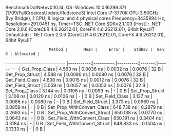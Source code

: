 
BenchmarkDotNet=v0.10.14, OS=Windows 10.0.16299.371 (1709/FallCreatorsUpdate/Redstone3)
Intel Core i7-3770K CPU 3.50GHz (Ivy Bridge), 1 CPU, 8 logical and 4 physical cores
Frequency=3435894 Hz, Resolution=291.0451 ns, Timer=TSC
.NET Core SDK=2.1.103
  [Host]     : .NET Core 2.0.6 (CoreCLR 4.6.26212.01, CoreFX 4.6.26212.01), 64bit RyuJIT
  DefaultJob : .NET Core 2.0.6 (CoreCLR 4.6.26212.01, CoreFX 4.6.26212.01), 64bit RyuJIT


                       Method |       Mean |     Error |    StdDev |  Gen 0 | Allocated |
----------------------------- |-----------:|----------:|----------:|-------:|----------:|
               Get_Prop_Class |   4.563 ns | 0.0036 ns | 0.0032 ns | 0.0076 |      32 B |
              Get_Prop_Struct |   4.588 ns | 0.0090 ns | 0.0080 ns | 0.0076 |      32 B |
              Get_Field_Class |   4.600 ns | 0.0015 ns | 0.0012 ns | 0.0076 |      32 B |
             Get_Field_Struct |   5.059 ns | 0.0057 ns | 0.0053 ns | 0.0076 |      32 B |
               Set_Prop_Class |   3.144 ns | 0.0106 ns | 0.0099 ns |      - |       0 B |
              Set_Prop_Struct |   3.108 ns | 0.0120 ns | 0.0106 ns |      - |       0 B |
              Set_Field_Class |   3.137 ns | 0.0086 ns | 0.0080 ns |      - |       0 B |
             Set_Field_Struct |   3.373 ns | 0.0969 ns | 0.0859 ns |      - |       0 B |
   Set_Prop_WithConvert_Class | 648.738 ns | 0.2879 ns | 0.2693 ns |      - |       0 B |
  Set_Prop_WithConvert_Struct | 650.138 ns | 0.0770 ns | 0.0643 ns |      - |       0 B |
  Set_Field_WithConvert_Class | 650.191 ns | 0.3404 ns | 0.3184 ns |      - |       0 B |
 Set_Field_WithConvert_Struct | 648.833 ns | 0.1504 ns | 0.1333 ns |      - |       0 B |
